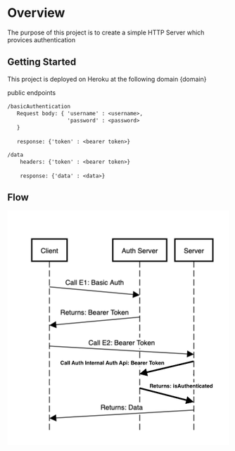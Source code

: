 # Overview
The purpose of this project is to create a simple HTTP Server which provices authentication 

## Getting Started
This project is deployed on Heroku at the following domain {domain}

public endpoints

  ``` 
  /basicAuthentication
     Request body: { 'username' : <username>,
                     'password' : <password>
     }
  
     response: {'token' : <bearer token>}
  ```
  
  ```
  /data
      headers: {'token' : <bearer token>}
      
      response: {'data' : <data>}
  ```

## Flow
![](/images/FlowChart.png)
